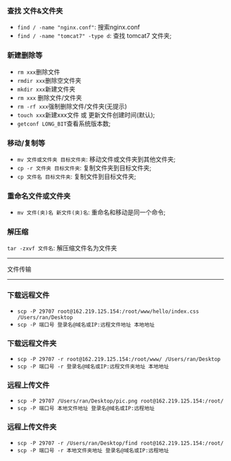 ### 查找 文件&文件夹
* `find / -name "nginx.conf"`: 搜索nginx.conf
* `find / -name "tomcat7" -type d`: 查找 tomcat7 文件夹;


### 新建删除等
* `rm xxx`删除文件
* `rmdir xxx`删除空文件夹
* `mkdir xxx`新建文件夹
* `rm xxx` 删除文件/文件夹
* `rm -rf xxx`强制删除文件/文件夹(无提示)
* `touch xxx`新建xxx文件 或 更新文件创建时间(默认);
* `getconf LONG_BIT`查看系统版本数;

### 移动/复制等
* `mv 文件或文件夹 目标文件夹`: 移动文件或文件夹到其他文件夹;
* `cp -r 文件夹 目标文件夹`: 复制文件夹到目标文件夹;
* `cp 文件名 目标文件夹`: 复制文件到目标文件夹;

### 重命名文件或文件夹
* `mv 文件(夹)名 新文件(夹)名`: 重命名和移动是同一个命令;

### 解压缩
`tar -zxvf 文件名`: 解压缩文件名为文件夹


***
文件传输
***
### 下载远程文件
* `scp -P 29707 root@162.219.125.154:/root/www/hello/index.css /Users/ran/Desktop`
* `scp -P 端口号 登录名@域名或IP:远程文件地址 本地地址`

### 下载远程文件夹
* `scp -P 29707 -r root@162.219.125.154:/root/www/ /Users/ran/Desktop`
* `scp -P 端口号 -r 登录名@域名或IP:远程文件夹地址 本地地址`

### 远程上传文件
* `scp -P 29707 /Users/ran/Desktop/pic.png root@162.219.125.154:/root/`
* `scp -P 端口号 本地文件地址 登录名@域名或IP:远程地址`

### 远程上传文件夹
* `scp -P 29707 -r /Users/ran/Desktop/find root@162.219.125.154:/root/`
* `scp -P 端口号 -r 本地文件夹地址 登录名@域名或IP:远程地址`